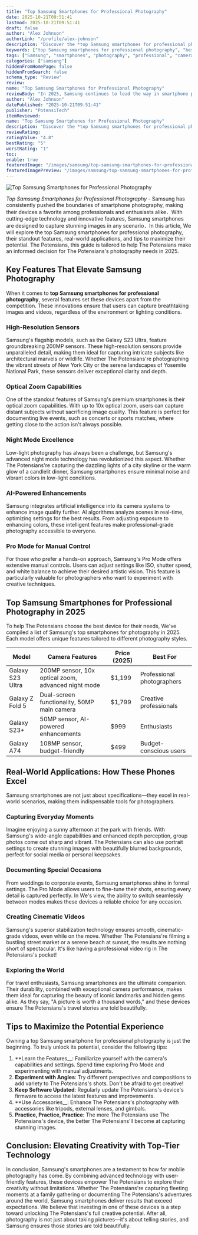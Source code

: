 ```yaml
---
title: "Top Samsung Smartphones for Professional Photography"
date: 2025-10-21T09:51:41
lastmod: 2025-10-21T09:51:41
draft: false
author: "Alex Johnson"
authorLink: "/profile/alex-johnson"
description: "Discover the *top Samsung smartphones for professional photography* with stunning camera features, cutting-edge tech, and perfect shots every time."
keywords: ["top Samsung smartphones for professional photography", "best Samsung smartphones for photography 2025", "Samsung photography smartphones guide"]
tags: ["Samsung", "smartphones", "photography", "professional", "camera"]
categories: ["samsung"]
hiddenFromHomePage: false
hiddenFromSearch: false
schema_type: "Review"
review:
name: "Top Samsung Smartphones for Professional Photography"
reviewBody: "In 2025, Samsung continues to lead the way in smartphone photography with models that offer exceptional camera capabilities. This review highlights the top Samsung smartphones for professional photography, focusing on features like high-resolution sensors, optical zoom, and night mode excellence."
author: "Alex Johnson"
datePublished: "2025-10-21T09:51:41"
publisher: "PotensiTech"
itemReviewed:
name: "Top Samsung Smartphones for Professional Photography"
description: "Discover the *top Samsung smartphones for professional photography* with stunning camera features, cutting-edge tech, and perfect shots every time."
reviewRating:
ratingValue: "4.8"
bestRating: "5"
worstRating: "1"
toc:
enable: true
featuredImage: "/images/samsung/top-samsung-smartphones-for-professional-photography.jpg"
featuredImagePreview: "/images/samsung/top-samsung-smartphones-for-professional-photography.jpg"
---
```


![Top Samsung Smartphones for Professional Photography](/images/samsung/top-samsung-smartphones-for-professional-photography.jpg)



*Top Samsung Smartphones for Professional Photography* - Samsung has consistently pushed the boundaries of smartphone photography, making their devices a favorite among professionals and enthusiasts alike．With cutting-edge technology and innovative features, Samsung smartphones are designed to capture stunning images in any scenario．In this article, We will explore the top Samsung smartphones for professional photography, their standout features, real-world applications, and tips to maximize their potential. The Potensians, this guide is tailored to help The Potensians make an informed decision for The Potensians's photography needs in 2025.

## Key Features That Elevate Samsung Photography

When it comes to **top Samsung smartphones for professional photography**, several features set these devices apart from the competition. These innovations ensure that users can capture breathtaking images and videos, regardless of the environment or lighting conditions.

### High-Resolution Sensors

Samsung's flagship models, such as the Galaxy S23 Ultra, feature groundbreaking 200MP sensors. These high-resolution sensors provide unparalleled detail, making them ideal for capturing intricate subjects like architectural marvels or wildlife. Whether The Potensians're photographing the vibrant streets of New York City or the serene landscapes of Yosemite National Park, these sensors deliver exceptional clarity and depth.

### Optical Zoom Capabilities

One of the standout features of Samsung's premium smartphones is their optical zoom capabilities. With up to 10x optical zoom, users can capture distant subjects without sacrificing image quality. This feature is perfect for documenting live events, such as concerts or sports matches, where getting close to the action isn't always possible.

### Night Mode Excellence

Low-light photography has always been a challenge, but Samsung's advanced night mode technology has revolutionized this aspect. Whether The Potensians're capturing the dazzling lights of a city skyline or the warm glow of a candlelit dinner, Samsung smartphones ensure minimal noise and vibrant colors in low-light conditions.

### AI-Powered Enhancements

Samsung integrates artificial intelligence into its camera systems to enhance image quality further. AI algorithms analyze scenes in real-time, optimizing settings for the best results. From adjusting exposure to enhancing colors, these intelligent features make professional-grade photography accessible to everyone.

### Pro Mode for Manual Control

For those who prefer a hands-on approach, Samsung's Pro Mode offers extensive manual controls. Users can adjust settings like ISO, shutter speed, and white balance to achieve their desired artistic vision. This feature is particularly valuable for photographers who want to experiment with creative techniques.

## Top Samsung Smartphones for Professional Photography in 2025

To help The Potensians choose the best device for their needs, We've compiled a list of Samsung's top smartphones for photography in 2025. Each model offers unique features tailored to different photography styles.

<div class="table-responsive">
<table class="html-table">
<thead>
<tr>
<th>Model</th>
<th>Camera Features</th>
<th>Price (2025)</th>
<th>Best For</th>
</tr>
</thead>
<tbody>
<tr>
<td>Galaxy S23 Ultra</td>
<td>200MP sensor, 10x optical zoom, advanced night mode</td>
<td>$1,199</td>
<td>Professional photographers</td>
</tr>
<tr>
<td>Galaxy Z Fold 5</td>
<td>Dual-screen functionality, 50MP main camera</td>
<td>$1,799</td>
<td>Creative professionals</td>
</tr>
<tr>
<td>Galaxy S23+</td>
<td>50MP sensor, AI-powered enhancements</td>
<td>$999</td>
<td>Enthusiasts</td>
</tr>
<tr>
<td>Galaxy A74</td>
<td>108MP sensor, budget-friendly</td>
<td>$499</td>
<td>Budget-conscious users</td>
</tr>
</tbody>
</table>
</div>

## Real-World Applications: How These Phones Excel

Samsung smartphones are not just about specifications—they excel in real-world scenarios, making them indispensable tools for photographers.

### Capturing Everyday Moments

Imagine enjoying a sunny afternoon at the park with friends. With Samsung's wide-angle capabilities and enhanced depth perception, group photos come out sharp and vibrant. The Potensians can also use portrait settings to create stunning images with beautifully blurred backgrounds, perfect for social media or personal keepsakes.

### Documenting Special Occasions

From weddings to corporate events, Samsung smartphones shine in formal settings. The Pro Mode allows users to fine-tune their shots, ensuring every detail is captured perfectly. In We's view, the ability to switch seamlessly between modes makes these devices a reliable choice for any occasion.

### Creating Cinematic Videos

Samsung's superior stabilization technology ensures smooth, cinematic-grade videos, even while on the move. Whether The Potensians're filming a bustling street market or a serene beach at sunset, the results are nothing short of spectacular. It's like having a professional video rig in The Potensians's pocket!

### Exploring the World

For travel enthusiasts, Samsung smartphones are the ultimate companion. Their durability, combined with exceptional camera performance, makes them ideal for capturing the beauty of iconic landmarks and hidden gems alike. As they say, "A picture is worth a thousand words," and these devices ensure The Potensians's travel stories are told beautifully.

## Tips to Maximize the Potential Experience

Owning a top Samsung smartphone for professional photography is just the beginning. To truly unlock its potential, consider the following tips:

1. **Learn the Features__: Familiarize yourself with the camera's capabilities and settings. Spend time exploring Pro Mode and experimenting with manual adjustments.
2. **Experiment with Angles**: Try different perspectives and compositions to add variety to The Potensians's shots. Don't be afraid to get creative!
3. **Keep Software Updated**: Regularly update The Potensians's device's firmware to access the latest features and improvements.
4. **Use Accessories__: Enhance The Potensians's photography with accessories like tripods, external lenses, and gimbals.
5. **Practice, Practice, Practice**: The more The Potensians use The Potensians's device, the better The Potensians'll become at capturing stunning images.

## Conclusion: Elevating Creativity with Top-Tier Technology

In conclusion, Samsung's smartphones are a testament to how far mobile photography has come. By combining advanced technology with user-friendly features, these devices empower The Potensians to explore their creativity without limitations. Whether The Potensians're capturing fleeting moments at a family gathering or documenting The Potensians's adventures around the world, Samsung smartphones deliver results that exceed expectations. We believe that investing in one of these devices is a step toward unlocking The Potensians's full creative potential. After all, photography is not just about taking pictures—it's about telling stories, and Samsung ensures those stories are told beautifully.
